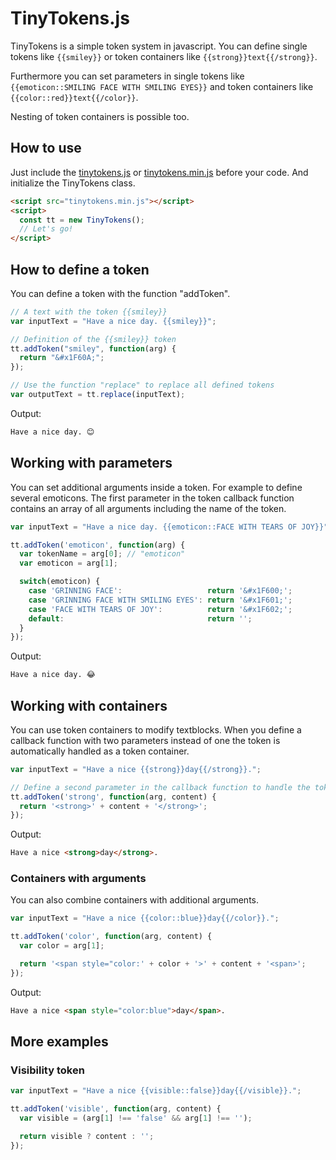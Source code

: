 # TinyTokens.js
TinyTokens is a simple token system in javascript. You can define single tokens like ``{{smiley}}`` or token containers like ``{{strong}}text{{/strong}}``.

Furthermore you can set parameters in single tokens like ``{{emoticon::SMILING FACE WITH SMILING EYES}}`` and token containers like ``{{color::red}}text{{/color}}``.

Nesting of token containers is possible too.

## How to use
Just include the [tinytokens.js](tinytokens.js) or [tinytokens.min.js](tinytokens.min.js) before your code. And initialize the TinyTokens class.

```html
<script src="tinytokens.min.js"></script>
<script>
  const tt = new TinyTokens();
  // Let's go!
</script>
```

## How to define a token
You can define a token with the function "addToken".

```js
// A text with the token {{smiley}}
var inputText = "Have a nice day. {{smiley}}";

// Definition of the {{smiley}} token
tt.addToken("smiley", function(arg) {
  return "&#x1F60A;";
});

// Use the function "replace" to replace all defined tokens
var outputText = tt.replace(inputText);
```

Output:
```html
Have a nice day. 😊
```

## Working with parameters
You can set additional arguments inside a token. For example to define several emoticons. The first parameter in the token callback function contains an array of all arguments including the name of the token.

```js
var inputText = "Have a nice day. {{emoticon::FACE WITH TEARS OF JOY}}";

tt.addToken('emoticon', function(arg) {
  var tokenName = arg[0]; // "emoticon"
  var emoticon = arg[1];

  switch(emoticon) {
    case 'GRINNING FACE':                   return '&#x1F600;';
    case 'GRINNING FACE WITH SMILING EYES': return '&#x1F601;';
    case 'FACE WITH TEARS OF JOY':          return '&#x1F602;';
    default:                                return '';
  }
});
```

Output:
```html
Have a nice day. 😂
```

## Working with containers
You can use token containers to modify textblocks. When you define a callback function with two parameters instead of one the token is automatically handled as a token container.

```js
var inputText = "Have a nice {{strong}}day{{/strong}}.";

// Define a second parameter in the callback function to handle the token as a container.
tt.addToken('strong', function(arg, content) {
  return '<strong>' + content + '</strong>';
});
```

Output:
```html
Have a nice <strong>day</strong>.
```

### Containers with arguments

You can also combine containers with additional arguments.

```js
var inputText = "Have a nice {{color::blue}}day{{/color}}.";

tt.addToken('color', function(arg, content) {
  var color = arg[1];

  return '<span style="color:' + color + '>' + content + '<span>';
});
```

Output:
```html
Have a nice <span style="color:blue">day</span>.
```

## More examples

### Visibility token
```js
var inputText = "Have a nice {{visible::false}}day{{/visible}}.";

tt.addToken('visible', function(arg, content) {
  var visible = (arg[1] !== 'false' && arg[1] !== '');

  return visible ? content : '';
});
```
